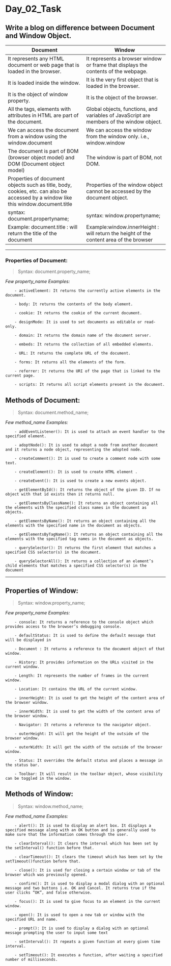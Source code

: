 # Day_02_Task

## Write a blog on difference between Document and Window Object.

|Document							 	|	   Window						 |
|-----------------------------------------------------------------------|----------------------------------------------------------------|
|It represents any HTML document or web page that is loaded in the browser.		|It represents a browser window or frame that displays the contents of the webpage.|   
|It is loaded inside the window.							|It is the very first object that is loaded in the browser.|
|It is the object of window property.							|It is the object of the browser.|
|All the tags, elements with attributes in HTML are part of the document.		|Global objects, functions, and variables of JavaScript are members of the window object.|
|We can access the document from a window using the window.document			|We can access the window from the window only. i.e., window.window|
|The document is part of BOM (browser object model) and DOM (Document object model)	|The window is part of BOM, not DOM.|
|Properties of document objects such as title, body, cookies, etc. can also be accessed by a window like this window.document.title	|Properties of the window object cannot be accessed by the document object.
|syntax: document.propertyname;								|syntax: window.propertyname;|
|Example: document.title :  will return the title of the document			|Example:window.innerHeight : will return the height of the content area of the browser|

----

### Properties of Document:

> Syntax: document.property_name;
	
*Few property_name Examples:*
		
		- activeElement: It returns the currently active elements in the document.
		
		- body: It returns the contents of the body element.
		
		- cookie: It returns the cookie of the current document.
		
		- designMode: It is used to set documents as editable or read-only.
		
		- domain: It returns the domain name of the document server.
		
		- embeds: It returns the collection of all embedded elements.
		
		- URL: It returns the complete URL of the document.
		
		- forms: It returns all the elements of the form.
		
		- referrer: It returns the URI of the page that is linked to the current page.
		
		- scripts: It returns all script elements present in the document.



## Methods of Document:

> Syntax: document.method_name;
	
*Few method_name Examples:*
		
		- addEventListener(): It is used to attach an event handler to the specified element.
		
		- adoptNode(): It is used to adopt a node from another document and it returns a node object, representing the adopted node.
		
		- createComment(): It is used to create a comment node with some text.
		
		- createElement(): It is used to create HTML element .
		
		- createEvent(): It is used to create a new events object.
		
		- getElementById(): It returns the object of the given ID. If no object with that id exists then it returns null.
		
		- getElementsByClassName(): It returns an object containing all the elements with the specified class names in the document as objects.
		
		- getElementsByName(): It returns an object containing all the elements with the specified name in the document as objects.
		
		- getElementsByTagName(): It returns an object containing all the elements with the specified tag names in the document as objects.
		
		- querySelector(): It returns the first element that matches a specified CSS selector(s) in the document.
		
		- querySelectorAll(): It returns a collection of an element’s child elements that matches a specified CSS selector(s) in the document

----

## Properties of Window:

> Syntax: window.property_name;
	
*Few property_name Examples:*
		
		- console: It returns a reference to the console object which provides access to the browser’s debugging console.

		- defaultStatus: It is used to define the default message that will be displayed in 

		- Document : It returns a reference to the document object of that window.

		- History: It provides information on the URLs visited in the current window.

		- Length: It represents the number of frames in the current window.

		- Location: It contains the URL of the current window.

		- innerHeight: It is used to get the height of the content area of the browser window.

		- innerWidth: It is used to get the width of the content area of the browser window.

		- Navigator: It returns a reference to the navigator object.

		- outerHeight: It will get the height of the outside of the browser window.

		- outerWidth: It will get the width of the outside of the browser window.

		- Status: It overrides the default status and places a message in the status bar.

		- Toolbar: It will result in the toolbar object, whose visibility can be toggled in the window.




## Methods of Window:

> Syntax: window.method_name;

*Few method_name Examples:*
		
		- alert(): It is used to display an alert box. It displays a specified message along with an OK button and is generally used to make sure that the information comes through the user.
		
		- clearInterval(): It clears the interval which has been set by the setInterval() function before that.
		
		- clearTimeout(): It clears the timeout which has been set by the setTimeout()function before that.
		
		- close(): It is used for closing a certain window or tab of the browser which was previously opened.
		
		- confirm(): It is used to display a modal dialog with an optional message and two buttons i.e. OK and Cancel. It returns true if the user clicks “OK”, and false otherwise.
		
		- focus(): It is used to give focus to an element in the current window.
		
		- open(): It is used to open a new tab or window with the specified URL and name.
		
		- prompt(): It is used to display a dialog with an optional message prompting the user to input some text
		
		- setInterval(): It repeats a given function at every given time interval.
		
		- setTimeout(): It executes a function, after waiting a specified number of milliseconds.
		
